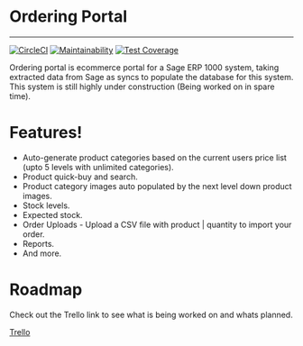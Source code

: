 # Ordering Portal
----

[![CircleCI](https://circleci.com/gh/samloft/ordering-portal.svg?style=svg)](https://circleci.com/gh/samloft/ordering-portal)
[![Maintainability](https://api.codeclimate.com/v1/badges/14aae2675520d94d559f/maintainability)](https://codeclimate.com/github/samloft/ordering-portal/maintainability)
[![Test Coverage](https://api.codeclimate.com/v1/badges/14aae2675520d94d559f/test_coverage)](https://codeclimate.com/github/samloft/ordering-portal/test_coverage)

Ordering portal is ecommerce portal for a Sage ERP 1000 system, taking extracted data from Sage as syncs to populate the database for this system.
This system is still highly under construction (Being worked on in spare time).

# Features!

  - Auto-generate product categories based on the current users price list (upto 5 levels with unlimited categories).
  - Product quick-buy and search.
  - Product category images auto populated by the next level down product images.
  - Stock levels.
  - Expected stock.
  - Order Uploads - Upload a CSV file with product | quantity to import your order.
  - Reports.
  - And more.
  
 # Roadmap
 
 Check out the Trello link to see what is being worked on and whats planned.
 
 [Trello](https://trello.com/b/3GdkAgNR/ordering-portal-roadmap)
